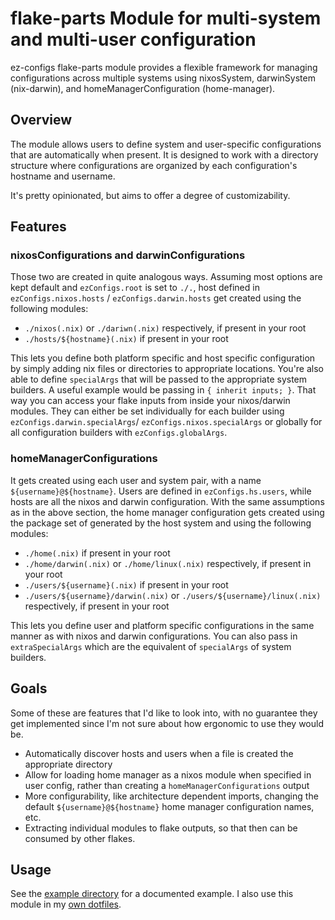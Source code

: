 # flake-parts Module for multi-system and multi-user configuration

ez-configs flake-parts module provides a flexible framework for managing configurations across multiple systems using nixosSystem, darwinSystem (nix-darwin), and homeManagerConfiguration (home-manager).

## Overview

The module allows users to define system and user-specific configurations that are automatically when present. It is designed to work with a directory structure where configurations are organized by each configuration's hostname and username.

It's pretty opinionated, but aims to offer a degree of customizability.

## Features

### nixosConfigurations and darwinConfigurations

Those two are created in quite analogous ways. Assuming most options are kept default and `ezConfigs.root` is set to `./.`, host defined in `ezConfigs.nixos.hosts` / `ezConfigs.darwin.hosts` get created using the following modules:

- `./nixos(.nix)` or `./dariwn(.nix)` respectively, if present in your root
- `./hosts/${hostname}(.nix)` if present in your root

This lets you define both platform specific and host specific configuration by simply adding nix files or directories to appropriate locations.
You're also able to define `specialArgs` that will be passed to the appropriate system builders. A useful example would be passing in `{ inherit inputs; }`.
That way you can access your flake inputs from inside your nixos/darwin modules. They can either be set individually for each builder using `ezConfigs.darwin.specialArgs`/ `ezConfigs.nixos.specialArgs` or globally for all configuration builders with `ezConfigs.globalArgs`.

### homeManagerConfigurations

It gets created using each user and system pair, with a name `${username}@${hostname}`. Users are defined in `ezConfigs.hs.users`, while hosts are all the nixos and darwin configuration.
With the same assumptions as in the above section, the home manager configuration gets created using the package set of generated by the host system and using the following modules:

- `./home(.nix)` if present in your root
- `./home/darwin(.nix)` or `./home/linux(.nix)` respectively, if present in your root
- `./users/${username}(.nix)` if present in your root
- `./users/${username}/darwin(.nix)` or `./users/${username}/linux(.nix)` respectively, if present in your root

This lets you define user and platform specific configurations in the same manner as with nixos and darwin configurations. You can also pass in `extraSpecialArgs` which are the equivalent of `specialArgs` of system builders.

## Goals

Some of these are features that I'd like to look into, with no guarantee they get implemented since I'm not sure about how ergonomic to use they would be.

- Automatically discover hosts and users when a file is created the appropriate directory
- Allow for loading home manager as a nixos module when specified in user config, rather than creating a `homeManagerConfigurations` output
- More configurability, like architecture dependent imports, changing the default `${username}@${hostname}` home manager configuration names, etc.
- Extracting individual modules to flake outputs, so that then can be consumed by other flakes.

## Usage

See the [example directory](https://github.com/ehllie/ez-configs/blob/main/example/flake.nix) for a documented example.
I also use this module in my [own dotfiles](https://github.com/ehllie/dotfiles/blob/main/flake.nix).
